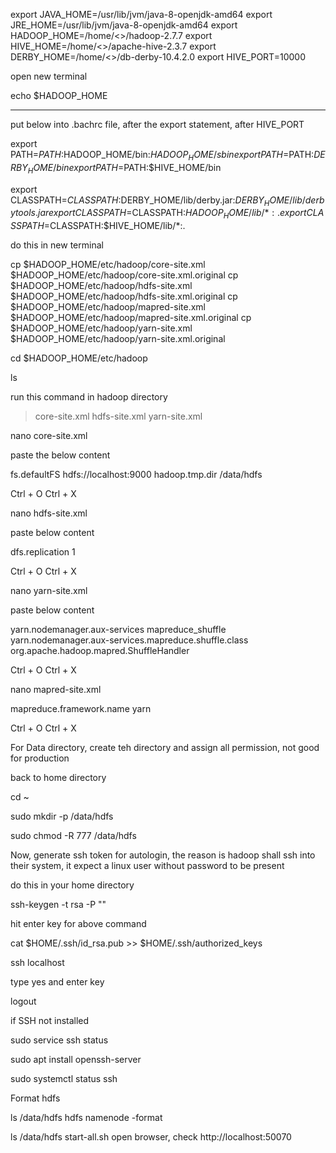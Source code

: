 export JAVA_HOME=/usr/lib/jvm/java-8-openjdk-amd64
export JRE_HOME=/usr/lib/jvm/java-8-openjdk-amd64
export HADOOP_HOME=/home/<<username>>/hadoop-2.7.7
export HIVE_HOME=/home/<<username>>/apache-hive-2.3.7
export DERBY_HOME=/home/<<username>>/db-derby-10.4.2.0
export HIVE_PORT=10000




open new terminal

echo $HADOOP_HOME

---

put below into .bachrc file, after the export statement, after HIVE_PORT


export PATH=$PATH:$HADOOP_HOME/bin:$HADOOP_HOME/sbin
export PATH=$PATH:$DERBY_HOME/bin
export PATH=$PATH:$HIVE_HOME/bin

export CLASSPATH=$CLASSPATH:$DERBY_HOME/lib/derby.jar:$DERBY_HOME/lib/derbytools.jar
export CLASSPATH=$CLASSPATH:$HADOOP_HOME/lib/*:.
export CLASSPATH=$CLASSPATH:$HIVE_HOME/lib/*:.


do this in new terminal


cp $HADOOP_HOME/etc/hadoop/core-site.xml $HADOOP_HOME/etc/hadoop/core-site.xml.original
cp $HADOOP_HOME/etc/hadoop/hdfs-site.xml $HADOOP_HOME/etc/hadoop/hdfs-site.xml.original
cp $HADOOP_HOME/etc/hadoop/mapred-site.xml $HADOOP_HOME/etc/hadoop/mapred-site.xml.original
cp $HADOOP_HOME/etc/hadoop/yarn-site.xml $HADOOP_HOME/etc/hadoop/yarn-site.xml.original


cd $HADOOP_HOME/etc/hadoop

ls


run this command in hadoop  directory

 > core-site.xml
 > hdfs-site.xml
 > yarn-site.xml



nano core-site.xml

paste the below content

<configuration>
<property>
<name>fs.defaultFS</name>
<value>hdfs://localhost:9000</value>
</property>
<property>
<name>hadoop.tmp.dir</name>
<value>/data/hdfs</value>
</property>
</configuration>


Ctrl + O
Ctrl + X



nano hdfs-site.xml

paste below content

<configuration>
    <property>
    <name>dfs.replication</name>
    <value>1</value>
    </property>
</configuration>





Ctrl + O
Ctrl + X


nano yarn-site.xml

paste below content

<configuration>
    <property>
    <name>yarn.nodemanager.aux-services</name>
    <value>mapreduce_shuffle</value>
    </property>
    <property>
    <name>yarn.nodemanager.aux-services.mapreduce.shuffle.class</name>
    <value>org.apache.hadoop.mapred.ShuffleHandler</value>
    </property>
</configuration>






Ctrl + O
Ctrl + X



nano mapred-site.xml

<configuration>
    <property>
    <name>mapreduce.framework.name</name>
    <value>yarn</value>
    </property>
</configuration>




Ctrl + O
Ctrl + X


For Data directory, create teh directory and assign all permission, not good for production


back to home directory
 
cd ~



sudo mkdir -p /data/hdfs

sudo chmod -R 777 /data/hdfs





Now, generate ssh token for autologin, the reason is hadoop shall ssh into their system, it expect a linux user without password to be present


do this in your home directory


ssh-keygen -t rsa -P ""

hit enter key for above command



cat $HOME/.ssh/id_rsa.pub >> $HOME/.ssh/authorized_keys


ssh localhost 

type yes and enter key

logout



if SSH not installed

sudo service ssh status



sudo apt install openssh-server

sudo systemctl status ssh




Format hdfs


ls /data/hdfs
hdfs namenode -format


ls /data/hdfs
start-all.sh
open browser, check http://localhost:50070
